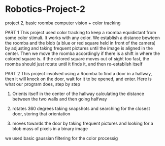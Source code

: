 # Robotics-Project-2
project 2, basic roomba computer vision + color tracking


PART 1
This project used color tracking to keep a roomba equidistant from some color stimuli. It works with any color.
We establish a distance bewteen the roomba and the blob (a blue or red square held in front of the camera) by
adjusting and taking frequent pictures until the image is aligned in the center. Then we move the roomba accordingly
if there is a shift in where the colored square is. if the colored square moves out of sight too fast, the roomba
should just rotate until it finds it, and then re-establish itself


PART 2
This project involved using a Roomba to find a door in a hallway, then it will knock on 
the door, wait for it to be opened, and enter. Here is what our program does, step by step

1) Orients itself in the center of the hallway calculating the distance between the two walls and
then going halfway

2) rotates 360 degrees taking snapshots and searching for the closest door, storing that orientation

3) moves towards the door by taking frequent pictures and looking for a blob mass of pixels in a binary
image

we used basic gaussian filtering for the color processig
